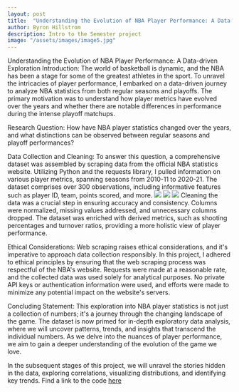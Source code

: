 ```yaml
---
layout: post
title:  "Understanding the Evolution of NBA Player Performance: A Data-driven Exploration"
author: Byron Hillstrom
description: Intro to the Semester project   
image: "/assets/images/image5.jpg"
---
```


Understanding the Evolution of NBA Player Performance: A Data-driven Exploration
Introduction:
The world of basketball is dynamic, and the NBA has been a stage for some of the greatest athletes in the sport. To unravel the intricacies of player performance, I embarked on a data-driven journey to analyze NBA statistics from both regular seasons and playoffs. The primary motivation was to understand how player metrics have evolved over the years and whether there are notable differences in performance during the intense playoff matchups.

Research Question:
How have NBA player statistics changed over the years, and what distinctions can be observed between regular seasons and playoff performances?

Data Collection and Cleaning:
To answer this question, a comprehensive dataset was assembled by scraping data from the official NBA statistics website. Utilizing Python and the requests library, I pulled information on various player metrics, spanning seasons from 2010-11 to 2020-21. The dataset comprises over 300 observations, including informative features such as player ID, team, points scored, and more.
<img src="{{https://byronhillstrom.github.io}}/assets/images/webscrape1.png"/>
<img src="{{https://byronhillstrom.github.io}}/assets/images/webscrape2.png"/>
<img src="{{https://byronhillstrom.github.io}}/assets/images/webscrape3.png"/>
Cleaning the data was a crucial step in ensuring accuracy and consistency. Columns were normalized, missing values addressed, and unnecessary columns dropped. The dataset was enriched with derived metrics, such as shooting percentages and turnover ratios, providing a more holistic view of player performance.

Ethical Considerations:
Web scraping raises ethical considerations, and it's imperative to approach data collection responsibly. In this project, I adhered to ethical principles by ensuring that the web scraping process was respectful of the NBA's website. Requests were made at a reasonable rate, and the collected data was used solely for analytical purposes. No private API keys or authentication information were used, and efforts were made to minimize any potential impact on the website's servers.

Concluding Statement:
This exploration into NBA player statistics is not just a collection of numbers; it's a journey through the changing landscape of the game. The dataset is now primed for in-depth exploratory data analysis, where we will uncover patterns, trends, and insights that transcend the individual numbers. As we delve into the nuances of player performance, we aim to gain a deeper understanding of the evolution of the game we love.

In the subsequent stages of this project, we will unravel the stories hidden in the data, exploring correlations, visualizing distributions, and identifying key trends. Find a link to the code [here](https://github.com/byronhillstrom/semester_project/blob/main/main.ipynb)
